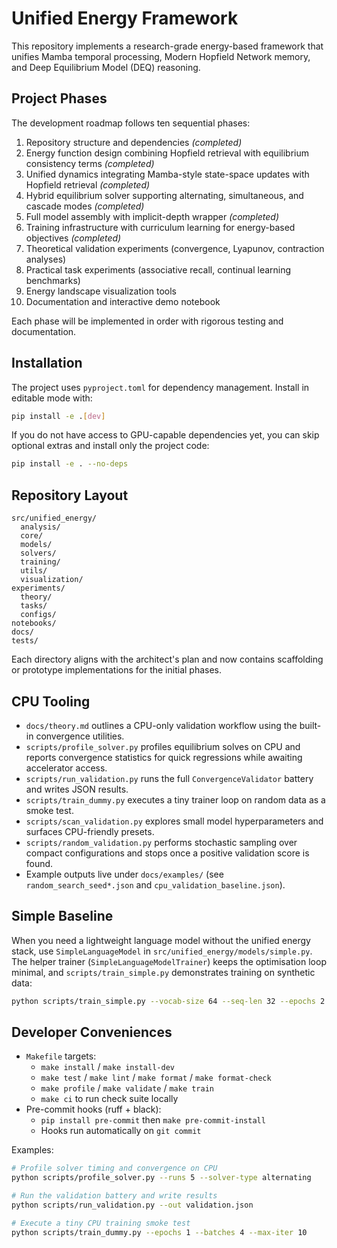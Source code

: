 # Unified Energy Framework

This repository implements a research-grade energy-based framework that unifies Mamba temporal processing, Modern Hopfield Network memory, and Deep Equilibrium Model (DEQ) reasoning.

## Project Phases

The development roadmap follows ten sequential phases:

1. Repository structure and dependencies *(completed)*
2. Energy function design combining Hopfield retrieval with equilibrium consistency terms *(completed)*
3. Unified dynamics integrating Mamba-style state-space updates with Hopfield retrieval *(completed)*
4. Hybrid equilibrium solver supporting alternating, simultaneous, and cascade modes *(completed)*
5. Full model assembly with implicit-depth wrapper *(completed)*
6. Training infrastructure with curriculum learning for energy-based objectives *(completed)*
7. Theoretical validation experiments (convergence, Lyapunov, contraction analyses)
8. Practical task experiments (associative recall, continual learning benchmarks)
9. Energy landscape visualization tools
10. Documentation and interactive demo notebook

Each phase will be implemented in order with rigorous testing and documentation.

## Installation

The project uses `pyproject.toml` for dependency management. Install in editable mode with:

```bash
pip install -e .[dev]
```

If you do not have access to GPU-capable dependencies yet, you can skip optional extras and install only the project code:

```bash
pip install -e . --no-deps
```

## Repository Layout

```
src/unified_energy/
  analysis/
  core/
  models/
  solvers/
  training/
  utils/
  visualization/
experiments/
  theory/
  tasks/
  configs/
notebooks/
docs/
tests/
```

Each directory aligns with the architect's plan and now contains scaffolding or prototype implementations for the initial phases.

## CPU Tooling

- `docs/theory.md` outlines a CPU-only validation workflow using the built-in convergence utilities.
- `scripts/profile_solver.py` profiles equilibrium solves on CPU and reports convergence statistics for quick regressions while awaiting accelerator access.
- `scripts/run_validation.py` runs the full `ConvergenceValidator` battery and writes JSON results.
- `scripts/train_dummy.py` executes a tiny trainer loop on random data as a smoke test.
- `scripts/scan_validation.py` explores small model hyperparameters and surfaces CPU-friendly presets.
- `scripts/random_validation.py` performs stochastic sampling over compact configurations and stops once a positive validation score is found.
- Example outputs live under `docs/examples/` (see `random_search_seed*.json` and `cpu_validation_baseline.json`).

## Simple Baseline

When you need a lightweight language model without the unified energy stack, use
`SimpleLanguageModel` in `src/unified_energy/models/simple.py`. The helper
trainer (`SimpleLanguageModelTrainer`) keeps the optimisation loop minimal, and
`scripts/train_simple.py` demonstrates training on synthetic data:

```bash
python scripts/train_simple.py --vocab-size 64 --seq-len 32 --epochs 2
```

## Developer Conveniences

- `Makefile` targets:
  - `make install` / `make install-dev`
  - `make test` / `make lint` / `make format` / `make format-check`
  - `make profile` / `make validate` / `make train`
  - `make ci` to run check suite locally
- Pre-commit hooks (ruff + black):
  - `pip install pre-commit` then `make pre-commit-install`
  - Hooks run automatically on `git commit`

Examples:

```bash
# Profile solver timing and convergence on CPU
python scripts/profile_solver.py --runs 5 --solver-type alternating

# Run the validation battery and write results
python scripts/run_validation.py --out validation.json

# Execute a tiny CPU training smoke test
python scripts/train_dummy.py --epochs 1 --batches 4 --max-iter 10
```
